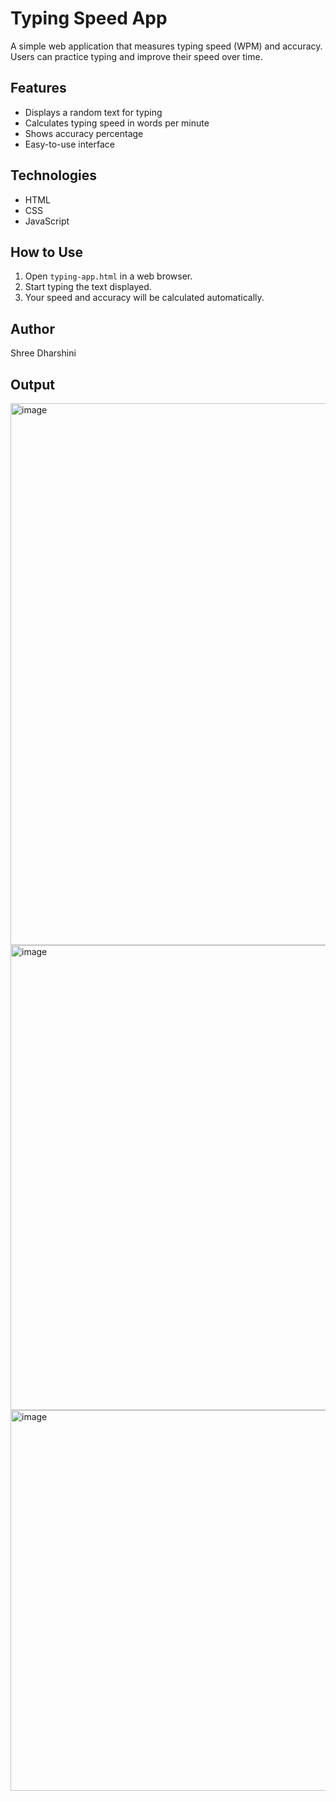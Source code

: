 # Typing Speed App

A simple web application that measures typing speed (WPM) and accuracy. Users can practice typing and improve their speed over time.

## Features
- Displays a random text for typing
- Calculates typing speed in words per minute
- Shows accuracy percentage
- Easy-to-use interface

## Technologies
- HTML
- CSS
- JavaScript

## How to Use
1. Open `typing-app.html` in a web browser.
2. Start typing the text displayed.
3. Your speed and accuracy will be calculated automatically.

## Author
Shree Dharshini
## Output
<img width="913" height="867" alt="image" src="https://github.com/user-attachments/assets/b0bec204-b78f-48f1-b9af-01118446c0f2" />
<img width="898" height="744" alt="image" src="https://github.com/user-attachments/assets/645ce317-a12c-4c3f-b4a9-90adb4bcad02" />
<img width="942" height="609" alt="image" src="https://github.com/user-attachments/assets/f3c18568-9c6d-4e4e-970c-300d2cb51b5f" />


